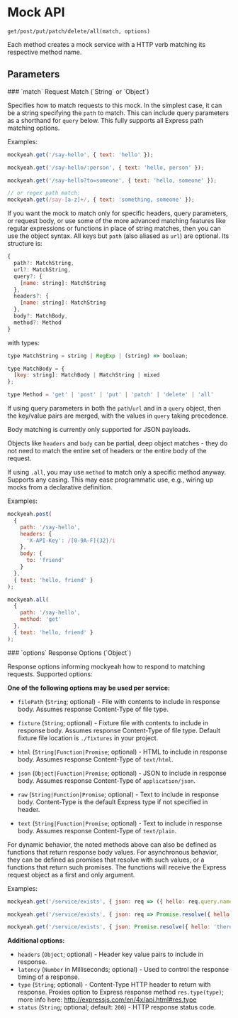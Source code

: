 # Mock API

`get/post/put/patch/delete/all(match, options)`

Each method creates a mock service with a HTTP verb matching its respective method name.

## Parameters

<div id="match"></div>
### `match` Request Match (`String` or `Object`)

Specifies how to match requests to this mock.
In the simplest case, it can be a string specifying the `path` to match.
This can include query parameters as a shorthand for `query` below.
This fully supports all Express path matching options.

Examples:

```js
mockyeah.get('/say-hello', { text: 'hello' });

mockyeah.get('/say-hello/:person', { text: 'hello, person' });

mockyeah.get('/say-hello?to=someone', { text: 'hello, someone' });

// or regex path match:
mockyeah.get(/say-[a-z]+/, { text: 'something, someone' });
```

If you want the mock to match only for specific headers, query parameters, or request body,
or use some of the more advanced matching features like regular expressions or functions
in place of string matches, then you can use the object syntax.
All keys but `path` (also aliased as `url`) are optional.
Its structure is:

<!-- prettier-ignore -->
```js
{
  path?: MatchString,
  url?: MatchString,
  query?: {
    [name: string]: MatchString
  },
  headers?: {
    [name: string]: MatchString
  },
  body?: MatchBody,
  method?: Method
}
```

with types:

<!-- prettier-ignore -->
```js
type MatchString = string | RegExp | (string) => boolean;

type MatchBody = {
  [key: string]: MatchBody | MatchString | mixed
};

type Method = 'get' | 'post' | 'put' | 'patch' | 'delete' | 'all'
```

If using query parameters in both the `path`/`url` and in a `query` object, then the key/value
pairs are merged, with the values in `query` taking precedence.

Body matching is currently only supported for JSON payloads.

Objects like `headers` and `body` can be partial, deep object matches - they do not need to match the entire set of headers or the entire body of the request.

If using `.all`, you may use `method` to match only a specific method anyway. Supports any casing. This may ease programmatic use, e.g., wiring up mocks from a declarative definition.

Examples:

```js
mockyeah.post(
  {
    path: '/say-hello',
    headers: {
      'X-API-Key': /[0-9A-F]{32}/i
    },
    body: {
      to: 'friend'
    }
  },
  { text: 'hello, friend' }
);
```

```js
mockyeah.all(
  {
    path: '/say-hello',
    method: 'get'
  },
  { text: 'hello, friend' }
);
```

<div id="options"></div>
### `options` Response Options (`Object`)

Response options informing mockyeah how to respond to matching requests. Supported options:

**One of the following options may be used per service:**

* `filePath` (`String`; optional) - File with contents to include in response body. Assumes response Content-Type of file type.
* `fixture` (`String`; optional) - Fixture file with contents to include in response body. Assumes response Content-Type of file type. Default fixture file location is `./fixtures` in your project.

* `html` (`String|Function|Promise`; optional) - HTML to include in response body. Assumes response Content-Type of `text/html`.
* `json` (`Object|Function|Promise`; optional) - JSON to include in response body. Assumes response Content-Type of `application/json`.
* `raw` (`String|Function|Promise`; optional) - Text to include in response body. Content-Type is the default Express type if not specified in header.
* `text` (`String|Function|Promise`; optional) - Text to include in response body. Assumes response Content-Type of `text/plain`.

For dynamic behavior, the noted methods above can also be defined as functions that return response body values.
For asynchronous behavior, they can be defined as promises that resolve with such values, or a functions that return such promises.
The functions will receive the Express request object as a first and only argument.

Examples:

```js
mockyeah.get('/service/exists', { json: req => ({ hello: req.query.name }) });
```

```js
mockyeah.get('/service/exists', { json: req => Promise.resolve({ hello: req.query.name }) });
```

```js
mockyeah.get('/service/exists', { json: Promise.resolve({ hello: 'there' }) });
```

**Additional options:**

* `headers` (`Object`; optional) - Header key value pairs to include in response.
* `latency` (`Number` in Milliseconds; optional) - Used to control the response timing of a response.
* `type` (`String`; optional) - Content-Type HTTP header to return with response. Proxies option to Express response method `res.type(type)`; more info here: http://expressjs.com/en/4x/api.html#res.type
* `status` (`String`; optional; default: `200`) - HTTP response status code.
